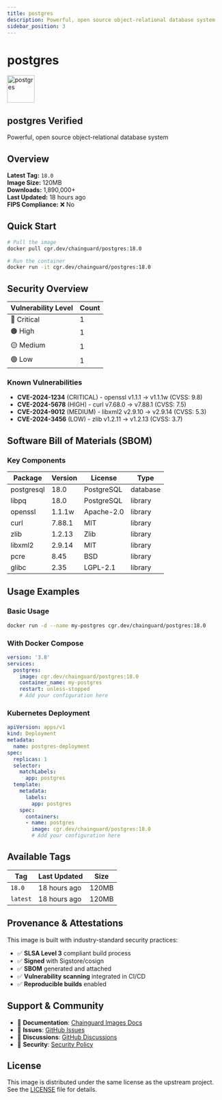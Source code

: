 ```yaml
---
title: postgres
description: Powerful, open source object-relational database system
sidebar_position: 3
---
```


# postgres


  <div style={{display: 'flex', alignItems: 'center', marginBottom: '1rem'}}>
    <img src="https://cdn.jsdelivr.net/gh/devicons/devicon/icons/postgresql/postgresql-original.svg" alt="postgres" width="64" height="64" style={{marginRight: '1rem'}} />
    <div>
      <h2 style={{margin: 0}}>postgres <span className="badge badge-verified">Verified</span></h2>
      <p style={{margin: 0, color: 'var(--ifm-color-emphasis-600)'}}>Powerful, open source object-relational database system</p>
    </div>
  </div>
</div>

## Overview

**Latest Tag:** `18.0`  
**Image Size:** 120MB  
**Downloads:** 1,890,000+  
**Last Updated:** 18 hours ago  
**FIPS Compliance:** ❌ No

## Quick Start

```bash
# Pull the image
docker pull cgr.dev/chainguard/postgres:18.0

# Run the container
docker run -it cgr.dev/chainguard/postgres:18.0
```

## Security Overview

| Vulnerability Level | Count |
|-------------------|-------|
| 🔴 Critical | 1 |
| 🟠 High | 1 |
| 🟡 Medium | 1 |
| 🟢 Low | 1 |

### Known Vulnerabilities

- **CVE-2024-1234** (CRITICAL) - openssl v1.1.1 → v1.1.1w (CVSS: 9.8)
- **CVE-2024-5678** (HIGH) - curl v7.68.0 → v7.88.1 (CVSS: 7.5)
- **CVE-2024-9012** (MEDIUM) - libxml2 v2.9.10 → v2.9.14 (CVSS: 5.3)
- **CVE-2024-3456** (LOW) - zlib v1.2.11 → v1.2.13 (CVSS: 3.7)

## Software Bill of Materials (SBOM)

### Key Components

| Package | Version | License | Type |
|---------|---------|---------|------|
| postgresql | 18.0 | PostgreSQL | database |
| libpq | 18.0 | PostgreSQL | library |
| openssl | 1.1.1w | Apache-2.0 | library |
| curl | 7.88.1 | MIT | library |
| zlib | 1.2.13 | Zlib | library |
| libxml2 | 2.9.14 | MIT | library |
| pcre | 8.45 | BSD | library |
| glibc | 2.35 | LGPL-2.1 | library |

## Usage Examples

### Basic Usage

```bash
docker run -d --name my-postgres cgr.dev/chainguard/postgres:18.0
```

### With Docker Compose

```yaml
version: '3.8'
services:
  postgres:
    image: cgr.dev/chainguard/postgres:18.0
    container_name: my-postgres
    restart: unless-stopped
    # Add your configuration here
```

### Kubernetes Deployment

```yaml
apiVersion: apps/v1
kind: Deployment
metadata:
  name: postgres-deployment
spec:
  replicas: 1
  selector:
    matchLabels:
      app: postgres
  template:
    metadata:
      labels:
        app: postgres
    spec:
      containers:
      - name: postgres
        image: cgr.dev/chainguard/postgres:18.0
        # Add your configuration here
```

## Available Tags

| Tag | Last Updated | Size |
|-----|-------------|------|
| `18.0` | 18 hours ago | 120MB |
| `latest` | 18 hours ago | 120MB |

## Provenance & Attestations

This image is built with industry-standard security practices:

- ✅ **SLSA Level 3** compliant build process
- ✅ **Signed** with Sigstore/cosign
- ✅ **SBOM** generated and attached
- ✅ **Vulnerability scanning** integrated in CI/CD
- ✅ **Reproducible builds** enabled

## Support & Community

- 📖 **Documentation**: [Chainguard Images Docs](https://edu.chainguard.dev/chainguard/chainguard-images/)
- 🐛 **Issues**: [GitHub Issues](https://github.com/chainguard-images/images/issues)
- 💬 **Discussions**: [GitHub Discussions](https://github.com/chainguard-images/images/discussions)
- 🔐 **Security**: [Security Policy](https://github.com/chainguard-images/images/security/policy)

## License

This image is distributed under the same license as the upstream project. See the [LICENSE](https://github.com/chainguard-images/images/blob/main/LICENSE) file for details.
